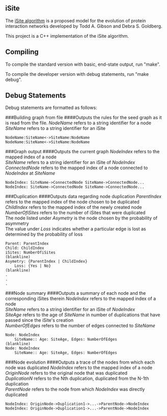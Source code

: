 iSite
-------------
The [iSite algorithm][1] is a proposed model for the evolution of protein
interaction networks developed by Todd A. Gibson and Debra S. Goldberg.

This project is a C++ implementation of the iSite algorithm.

[1]: http://bioinformatics.oxfordjournals.org/content/27/3/376.full

Compiling
-------------
To compile the standard version with basic, end-state output, run "make".

To compile the developer version with debug statements, run "make debug".

Debug Statements
------------------
Debug statements are formatted as follows:

###Building graph from file
####Outputs the rules for the seed graph as it is read from the file.
<em>NodeName</em> refers to a string identifier for a node  
<em>SiteName</em> refers to a string identifier for an iSite  

    NodeName:SiteName<->SiteName:NodeName
    NodeName:SiteName<->SiteName:NodeName

###Graph output
####Outputs the current graph
<em>NodeIndex</em> refers to the mapped index of a node  
<em>SiteName</em> refers to a string identifier for an iSite of <em>NodeIndex</em>  
<em>ConnectedNode</em> refers to the mapped index of a node connected to <em>NodeIndex</em> at <em>SiteName</em>  

    NodeIndex: SiteName->ConnectedNode SiteName->ConnectedNode...
    NodeIndex: SiteName->ConnectedNode SiteName->ConnectedNode...

###Duplication
####Outputs data regarding node duplication
<em>ParentIndex</em> refers to the mapped index of the node chosen to be duplicated  
<em>ChildIndex</em> refers to the mapped index of the newly created node  
<em>NumberOfiSites</em> refers to the number of iSites that were duplicated  
The node listed under <em>Asymetry</em> is the node chosen by the probability of asymmetry  
The value under <em>Loss</em> indicates whether a particular edge is lost as determined by the probability of loss  

    Parent: ParentIndex
    Child: ChildIndex
    iSites: NumberOfiSites
    (blankline)
    Asymetry: {ParentIndex | ChildIndex}
        Loss: {Yes | No}
    (blankline)
    .
    .
    .

###Node summary
####Outputs a summary of each node and the corresponding iSites therein
<em>NodeIndex</em> refers to the mapped index of a node  
<em>SiteName</em> refers to a string identifier for an iSite of <em>NodeIndex</em>  
<em>SiteAge</em> refers to the age of <em>SiteName</em> in number of duplications that have passed since the iSite's creation  
<em>NumberOfEdges</em> refers to the number of edges connected to <em>SiteName</em>  

    Node: NodeIndex
        SiteName:: Age: SiteAge, Edges: NumberOfEdges
    (blankline)
    Node: NodeIndex
        SiteName:: Age: SiteAge, Edges: NumberOfEdges

###Node evolution
####Outputs a trace of the nodes from which each node was duplicated
<em>NodeIndex</em> refers to the mapped index of a node  
<em>OriginNode</em> refers to the original node that was duplicated  
<em>DuplicationN</em> refers to the Nth duplication, duplicated from the N-1th duplication  
<em>ParentNode</em> refers to the node from which <em>NodeIndex</em> was directly duplicated  

    NodeIndex: OriginNode->Duplication1->...->ParentNode->NodeIndex
    NodeIndex: OriginNode->Duplication1->...->ParentNode->NodeIndex
